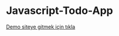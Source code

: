 # Javascript-Todo-App

<a href="https://omerfarukozkn.github.io/Javascript-Todo-App/">Demo siteye gitmek için tıkla</a>
